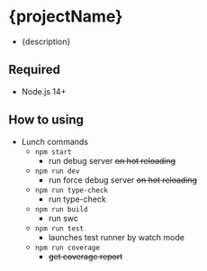 # {projectName}

- {description}

## Required

- Node.js 14+

## How to using

- Lunch commands
  - `npm start`
    - run debug server ~~on hot reloading~~
  - `npm run dev`
    - run force debug server ~~on hot reloading~~
  - `npm run type-check`
    - run type-check
  - `npm run build`
    - run swc
  - `npm run test`
    - launches test runner by watch mode
  - `npm run coverage`
    - ~~get coverage report~~
